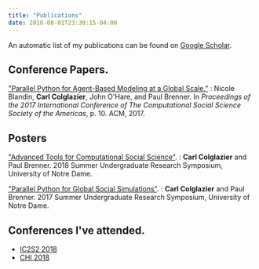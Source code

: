 ```yaml
---
title: "Publications"
date: 2018-08-01T23:30:15-04:00
---
```


An automatic list of my publications can be found on [Google Scholar][gscholar].

## Conference Papers.

["Parallel Python for Agent-Based Modeling at a Global Scale."](https://dl.acm.org/citation.cfm?id=3145588)
: Nicole Blandin, **Carl Colglazier**, John O'Hare, and Paul Brenner.
In *Proceedings of the 2017 International Conference of The Computational Social Science Society of the Americas*, p. 10. ACM, 2017.


## Posters

["Advanced Tools for Computational Social Science"][css2018-poster].
:  **Carl Colglazier** and Paul Brenner.
  2018 Summer Undergraduate Research Symposium, University of Notre
  Dame.

["Parallel Python for Global Social Simulations"][css2017-poster].
:  **Carl Colglazier** and Paul Brenner.
  2017 Summer Undergraduate Research Symposium, University of Notre
  Dame.

## Conferences I've attended.

+ [IC2S2 2018][ic2s22018]
+ [CHI 2018][chi2018]

[gscholar]: https://scholar.google.com/citations?hl=en&user=18JgozoAAAAJ&view_op=list_works&sortby=pubdate "Carl Colglazier - Google Scholar Citations"

[css2017-poster]: https://crc.nd.edu/images/docs/reu/2017/posters/Final-Final-Poster---Carl-Colglazier.png "Parallel Python for Global Social Simulations"

[css2018-poster]: https://crc.nd.edu/images/docs/reu/2018/posters/Poster---Carl-Colglazier.png "Advanced Tools for Computational Social Science"

[chi2018]: https://chi2018.acm.org/ "CHI 2018 &#8211; Engage with CHI &#8211; Montréal, Canada • April 21-26"

[ic2s22018]: https://www.kellogg.northwestern.edu/news-events/conference/ic2s2/2018.aspx "2018 International Conference on Computational Social Science"
